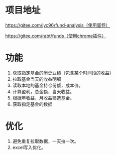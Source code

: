 # 项目地址

https://gitee.com/lyc96/fund-analysis（使用蛋卷）

https://gitee.com/rabt/funds（使用chrome插件）

# 功能

1. 获取指定基金的历史业绩（包含某个时间段的收益）
2. 拉取基金当天的收益明细
3. 读取本地的基金持仓份额，成本价。
4. 计算盈利，总金额，当天收益。
5. 根据年收益，月收益筛选基金。
6. 获取指定基金的数据

# 优化

1. 避免重复拉取数据，一天拉一次。
2. excel写入优化。